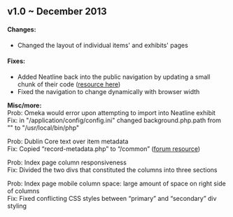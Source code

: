 ## v1.0 ~ December 2013

#### Changes:

 - Changed the layout of individual items' and exhibits' pages

#### Fixes:

 - Added Neatline back into the public navigation by updating a small chunk of their code ([resource here](https://github.com/scholarslab/Neatline/commit/5b88ff9e9ffb9ebabd4ba7f6e3d612e5762d9cc1))
 - Fixed the navigation to change dynamically with browser width

**Misc/more:**  
Prob: Omeka would error upon attempting to import into Neatline exhibit  
Fix: in "/application/config/config.ini" changed background.php.path from "" to "/usr/local/bin/php" 

Prob: Dublin Core text over item metadata  
Fix: Copied “record-metadata.php” to “/common” ([forum resource](http://omeka.org/forums/topic/changing-dublin-core-titlessubtitles))  

Prob: Index page column responsiveness  
Fix: Divided the two divs that constituted the columns into three sections  

Prob: Index page mobile column space: large amount of space on right side of columns  
Fix: Fixed conflicting CSS styles between “primary” and “secondary” div styling